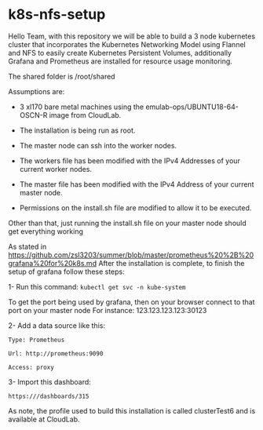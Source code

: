 # k8s-nfs-setup

Hello Team, with this repository we will be able to build a 3 node kubernetes cluster
that incorporates the Kubernetes Networking Model using Flannel and NFS to easily create Kubernetes Persistent Volumes, additionally
Grafana and Prometheus are installed for resource usage monitoring.

The shared folder is /root/shared

Assumptions are:

* 3 xl170 bare metal machines using the emulab-ops/UBUNTU18-64-OSCN-R image from CloudLab.

* The installation is being run as root.

* The master node can ssh into the worker nodes.

* The workers file has been modified with the IPv4 Addresses of your current worker nodes.

* The master file has been modified with the IPv4 Address of your current master node.

* Permissions on the install.sh file are modified to allow it to be executed.
    
Other than that, just running the install.sh file on your master node should get everything working

As stated in https://github.com/zsl3203/summer/blob/master/prometheus%20%2B%20grafana%20for%20k8s.md
After the installation is complete, to finish the setup of grafana follow these steps:

1- Run this command:
    ```
    kubectl get svc -n kube-system
    ```
    
   To get the port being used by grafana, then on your browser connect to that port on your master node
   For instance: 123.123.123.123:30123
   
2- Add a data source like this:

    Type: Prometheus
    
    Url: http://prometheus:9090
    
    Access: proxy
    
3- Import this dashboard:

    https:///dashboards/315


As note, the profile used to build this installation is called clusterTest6 and is available at CloudLab.
